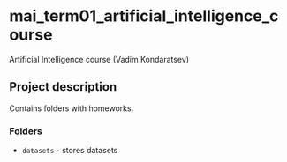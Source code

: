 # mai_term01_artificial_intelligence_course
Artificial Intelligence course (Vadim Kondaratsev)

## Project description

Contains folders with homeworks.


### Folders

* `datasets` - stores datasets